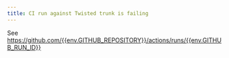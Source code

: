 ```yaml
---
title: CI run against Twisted trunk is failing
---
```

See https://github.com/{{env.GITHUB_REPOSITORY}}/actions/runs/{{env.GITHUB_RUN_ID}}
